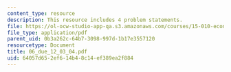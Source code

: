 ```yaml
---
content_type: resource
description: This resource includes 4 problem statements.
file: https://ol-ocw-studio-app-qa.s3.amazonaws.com/courses/15-010-economic-analysis-for-business-decisions-fall-2004/64057d652ef614b48c14ef389ea2f884_06_due_12_03_04.pdf
file_type: application/pdf
parent_uid: 0b3a262c-64b7-3098-997d-1b17e3557120
resourcetype: Document
title: 06_due_12_03_04.pdf
uid: 64057d65-2ef6-14b4-8c14-ef389ea2f884
---
```

